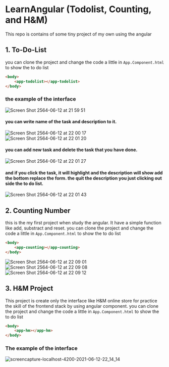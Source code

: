 # LearnAngular (Todolist, Counting, and H&M)

This repo is contains of some tiny project of my own using the angular

## 1. To-Do-List
you can clone the project and change the code a little in ```App.Component.html``` to show the to do list
```html
<body>
    <app-todolist></app-todolist>
</body>
```
### the example of the interface
![Screen Shot 2564-06-12 at 21 59 51](https://user-images.githubusercontent.com/68180592/121780282-d063d280-cbc9-11eb-8012-30b419a6e62d.png)
#### you can write name of the task and description to it.
![Screen Shot 2564-06-12 at 22 00 17](https://user-images.githubusercontent.com/68180592/121780308-e6719300-cbc9-11eb-84ba-4fa2cf4ba9a8.png)
![Screen Shot 2564-06-12 at 22 01 20](https://user-images.githubusercontent.com/68180592/121780310-e96c8380-cbc9-11eb-8306-e7c5603d097d.png)
#### you can add new task and delete the task that you have done.
![Screen Shot 2564-06-12 at 22 01 27](https://user-images.githubusercontent.com/68180592/121780342-04d78e80-cbca-11eb-99fd-6cd2915175ca.png)
#### and if you click the task, it will highlight and the description will show add the bottom replace the form. the quit the description you just clicking out side the to do list.
![Screen Shot 2564-06-12 at 22 01 43](https://user-images.githubusercontent.com/68180592/121780402-4c5e1a80-cbca-11eb-954c-5cc734aee037.png)

## 2. Counting Number
this is the my first project when study the angular. It have a simple function like add, substract and reset.
you can clone the project and change the code a little in ```App.Component.html``` to show the to do list
```html
<body>
    <app-counting></app-counting>
</body>
```
![Screen Shot 2564-06-12 at 22 09 01](https://user-images.githubusercontent.com/68180592/121780509-dd34f600-cbca-11eb-9fac-a4837c0d4275.png)
![Screen Shot 2564-06-12 at 22 09 08](https://user-images.githubusercontent.com/68180592/121780510-de662300-cbca-11eb-9120-a9670e1e19bc.png)
![Screen Shot 2564-06-12 at 22 09 12](https://user-images.githubusercontent.com/68180592/121780513-e02fe680-cbca-11eb-9ba9-7875da9851c5.png)


## 3. H&M Project
This project is create only the interface like H&M online store for practice the skill of the frontend stack by using angular component.
you can clone the project and change the code a little in ```App.Component.html``` to show the to do list
```html
<body>
    <app-hm></app-hm>
</body>
```
### The example of the interface
![screencapture-localhost-4200-2021-06-12-22_14_14](https://user-images.githubusercontent.com/68180592/121780674-9b587f80-cbcb-11eb-9c9f-2b383a96cbee.png)
